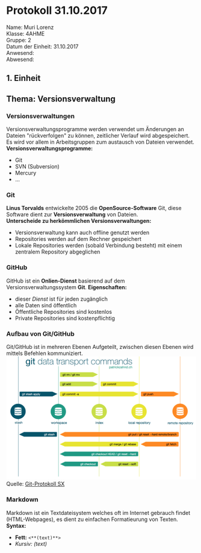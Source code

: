 # Protokoll 31.10.2017

Name: Muri Lorenz <br>
Klasse: 4AHME <br>
Gruppe: 2 <br>
Datum der Einheit: 31.10.2017 <br>
Anwesend:  <br>
Abwesend:  <br>

## 1. Einheit
## Thema: Versionsverwaltung

### Versionsverwaltungen
Versionsverwaltungsprogramme werden verwendet um Änderungen an Dateien "rückverfolgen" zu können, zeitlicher Verlauf wird abgespeichert.
Es wird vor allem in Arbeitsgruppen zum austausch von Dateien verwendet. 
<br>
**Versionsverwaltungsprogramme:**  
* Git
* SVN (Subversion)
* Mercury
* ... <br>

### Git
**Linus Torvalds** entwickelte 2005 die **OpenSource-Software** Git, diese Software dient zur **Versionsverwaltung** von Dateien. <br>
**Unterscheide zu herkömmlichen Versionsverwaltungen:** 
* Versionsverwaltung kann auch offline genutzt werden
* Repositories werden auf dem Rechner gespeichert
* Lokale Repositories werden (sobald Verbindung besteht) mit einem zentralem Repository abgeglichen <br>
                                                        
### GitHub
GitHub ist ein **Onlien-Dienst** basierend auf dem Versionsverwaltungssystem **Git**.
**Eigenschaften:** 
* dieser *Dienst* ist für jeden zugänglich 
* alle Daten sind öffentlich
* Öffentliche Repositories sind kostenlos
* Private Repositories sind kostenpflichtig

### Aufbau von Git/GitHub
Git/GitHub ist in mehreren Ebenen Aufgeteilt, zwischen diesen Ebenen wird mittels Befehlen kommuniziert.
![Git-Commands](/git_data_transport_commands.png)
Quelle: [Git-Protokoll SX](https://www.htl-mechatronik.at/e-books/sx/html/git/git.html#(1))

### Markdown
Markdown ist ein Textdateisystem welches oft im Internet gebrauch findet (HTML-Webpages), es dient zu einfachen Formatieurung von Texten.
**Syntax:** 
* **Fett:**  `<**(text)**>`
* *Kursiv:*  *(text)*








